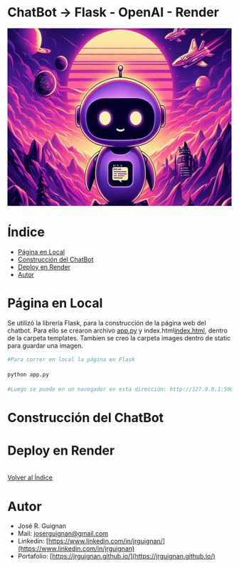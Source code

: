 # ChatBot -> Flask - OpenAI - Render

<p align="center">
<img src="images/banner.jpeg"  height=400>
</p>

# Índice

* [Página en Local](#Página-en-Local) 
* [Construcción del ChatBot](#Construcción-del-ChatBot) 
* [Deploy en Render](#Deploy-en-Render) 
* [Autor](#Autor)


# Página en Local

Se utilizó la librería Flask, para la construcción de la página web del chatbot. Para ello se crearon archivo [app.py](https://github.com/jrguignan/ChatBot/blob/main/app.py) y index.html[index.html](https://github.com/jrguignan/ChatBot/blob/main/templates/index.html), dentro de la carpeta templates. Tambien se creo la carpeta images dentro de static para guardar una imagen.

```python
#Para correr en local la página en Flask

python app.py

#Luego se puede en un navegador en esta dirección: http://127.0.0.1:5000
```




# Construcción del ChatBot



# Deploy en Render




<br>[Volver al Índice](#Índice)

# Autor

- José R. Guignan
- Mail: joserguignan@gmail.com
- Linkedin: [https://www.linkedin.com/in/jrguignan/](https://www.linkedin.com/in/jrguignan)
- Portafolio: [https://jrguignan.github.io/](https://jrguignan.github.io/)
